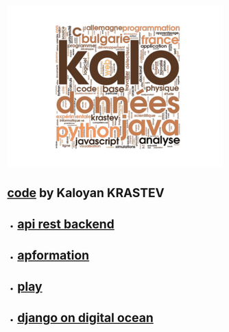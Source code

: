 [![Kaloyan KRASTEV](dev.jpg)](https://github.com/kaloyansen)
# [code](https://github.com/kaloyansen) by Kaloyan KRASTEV
- # [api rest backend](back)
- # [apformation](ap)
- # [play](play)
- # [django on digital ocean](deploy)
